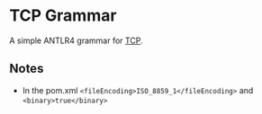 # TCP Grammar

A simple ANTLR4 grammar for [TCP](https://en.wikipedia.org/wiki/Transmission_Control_Protocol).

## Notes

* In the pom.xml `<fileEncoding>ISO_8859_1</fileEncoding>` and `<binary>true</binary>`

